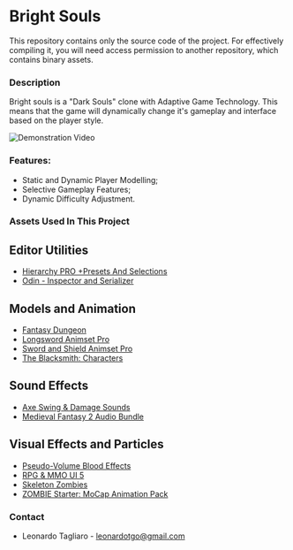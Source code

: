 # Bright Souls #

This repository contains only the source code of the project. For effectively compiling it, you will need access permission to another repository, which contains binary assets.

### Description ###

Bright souls is a "Dark Souls" clone with Adaptive Game Technology. This means that the game will dynamically change it's gameplay and interface based on the player style.

![Demonstration Video](https://www.youtube.com/watch?v=Bb5UT-x0mGg)

### Features: ### 
* Static and Dynamic Player Modelling; 
* Selective Gameplay Features;
* Dynamic Difficulty Adjustment.

### Assets Used In This Project ###

## Editor Utilities ##

* [Hierarchy PRO +Presets And Selections](https://assetstore.unity.com/packages/tools/utilities/hierarchy-pro-presets-and-selections-89542)
* [Odin - Inspector and Serializer](https://assetstore.unity.com/packages/tools/utilities/odin-inspector-and-serializer-89041)

## Models and Animation ##

* [Fantasy Dungeon](https://assetstore.unity.com/packages/3d/characters/fantasy-dungeon-46916)
* [Longsword Animset Pro](https://assetstore.unity.com/packages/3d/animations/longsword-animset-pro-92239)
* [Sword and Shield Animset Pro](https://assetstore.unity.com/packages/3d/animations/sword-and-shield-animset-pro-26876)
* [The Blacksmith: Characters](https://assetstore.unity.com/packages/essentials/asset-packs/the-blacksmith-characters-39941)

## Sound Effects ##

* [Axe Swing & Damage Sounds](https://assetstore.unity.com/packages/audio/sound-fx/weapons/axe-swing-damage-sounds-7021)
* [Medieval Fantasy 2 Audio Bundle](https://assetstore.unity.com/packages/audio/sound-fx/medieval-fantasy-2-audio-bundle-57168)

## Visual Effects and Particles ##
* [Pseudo-Volume Blood Effects](https://assetstore.unity.com/packages/vfx/particles/pseudo-volume-blood-effects-36196)
* [RPG & MMO UI 5](https://assetstore.unity.com/packages/2d/gui/rpg-mmo-ui-5-95223)
* [Skeleton Zombies](https://assetstore.unity.com/packages/3d/characters/humanoids/skeleton-zombies-110714)
* [ZOMBIE Starter: MoCap Animation Pack](https://assetstore.unity.com/packages/3d/animations/zombie-starter-mocap-animation-pack-61492)

### Contact ###
* Leonardo Tagliaro - [leonardotgo@gmail.com](mailto:leonardotgo@gmail.com)